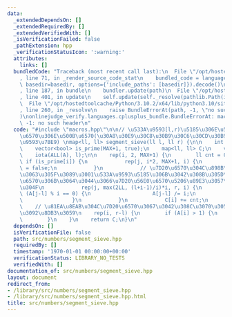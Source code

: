 ```yaml
---
data:
  _extendedDependsOn: []
  _extendedRequiredBy: []
  _extendedVerifiedWith: []
  _isVerificationFailed: false
  _pathExtension: hpp
  _verificationStatusIcon: ':warning:'
  attributes:
    links: []
  bundledCode: "Traceback (most recent call last):\n  File \"/opt/hostedtoolcache/Python/3.10.2/x64/lib/python3.10/site-packages/onlinejudge_verify/documentation/build.py\"\
    , line 71, in _render_source_code_stat\n    bundled_code = language.bundle(stat.path,\
    \ basedir=basedir, options={'include_paths': [basedir]}).decode()\n  File \"/opt/hostedtoolcache/Python/3.10.2/x64/lib/python3.10/site-packages/onlinejudge_verify/languages/cplusplus.py\"\
    , line 187, in bundle\n    bundler.update(path)\n  File \"/opt/hostedtoolcache/Python/3.10.2/x64/lib/python3.10/site-packages/onlinejudge_verify/languages/cplusplus_bundle.py\"\
    , line 401, in update\n    self.update(self._resolve(pathlib.Path(included), included_from=path))\n\
    \  File \"/opt/hostedtoolcache/Python/3.10.2/x64/lib/python3.10/site-packages/onlinejudge_verify/languages/cplusplus_bundle.py\"\
    , line 260, in _resolve\n    raise BundleErrorAt(path, -1, \"no such header\"\
    )\nonlinejudge_verify.languages.cplusplus_bundle.BundleErrorAt: macros.hpp: line\
    \ -1: no such header\n"
  code: "#include \"macros.hpp\"\n\n// \u533A\u9593[l,r)\u5185\u306E\u5404\u7D20\u56E0\
    \u6570\u306E\u500B\u6570(\u30A8\u30E9\u30C8\u30B9\u30C6\u30CD\u30B9\u306E\u533A\
    \u9593\u7BE9) \nmap<ll, ll> segment_sieve(ll l, ll r) {\n\n    int MAX = int(sqrt(r));\n\
    \    vector<bool> is_prime(MAX+1, true);\n    map<ll, ll> C;\n    vector<ll> A(r-l);\n\
    \    iota(ALL(A), l);\n\n    rep(i, 2, MAX+1) {\n        ll cnt = 0;\n       \
    \ if (is_prime[i]) {\n            rep(j, i*2, MAX+1, i) {\n                is_prime[j]\
    \ = false;\n            }\n            // \u7D20\u6570\u304C\u898B\u3064\u304B\
    \u3063\u305F\u3089\u3001\u533A\u9593\u5185\u306B\u3042\u308B\u305D\u306E\u500D\
    \u6570\u306B\u3064\u3044\u3066\u7D20\u56E0\u6570\u5206\u89E3\u3057\u3066\u3044\
    \u304F\n            rep(j, max(2LL, (l+i-1)/i)*i, r, i) {\n                while\
    \ (A[j-l] % i == 0) {\n                    A[j-l] /= i;\n                    cnt++;\n\
    \                }\n            }\n            C[i] += cnt;\n        }\n    }\n\
    \    // \u81EA\u8EAB\u304C\u7D20\u6570\u3067\u3042\u308C\u3070\u305D\u306E\u5206\
    \u3092\u8DB3\u3059\n    rep(i, r-l) {\n        if (A[i] > 1) {\n            C[A[i]]++;\n\
    \        }\n    }\n    return C;\n}\n"
  dependsOn: []
  isVerificationFile: false
  path: src/numbers/segment_sieve.hpp
  requiredBy: []
  timestamp: '1970-01-01 00:00:00+00:00'
  verificationStatus: LIBRARY_NO_TESTS
  verifiedWith: []
documentation_of: src/numbers/segment_sieve.hpp
layout: document
redirect_from:
- /library/src/numbers/segment_sieve.hpp
- /library/src/numbers/segment_sieve.hpp.html
title: src/numbers/segment_sieve.hpp
---
```

